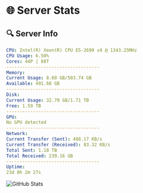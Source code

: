# 🌐 Server Stats
## 🔍 Server Info
```yaml
CPU: Intel(R) Xeon(R) CPU E5-2699 v4 @ 1343.25MHz
CPU Usage: 6.50%
Cores: 44P | 88T
-----------------------------------
Memory:
Current Usage: 8.60 GB/503.74 GB
Available: 491.68 GB
-----------------------------------
Disk:
Current Usage: 32.79 GB/1.71 TB
Free: 1.59 TB
-----------------------------------
GPU:
No GPU detected
-----------------------------------
Network:
Current Transfer (Sent): 488.17 KB/s
Current Transfer (Received): 83.32 KB/s
Total Sent: 1.18 TB
Total Received: 239.16 GB
-----------------------------------
Uptime:
23d 0h 2m 27s
```
![GitHub Stats](https://img.shields.io/badge/Updated-2025-05-12_17:11:15-blue)